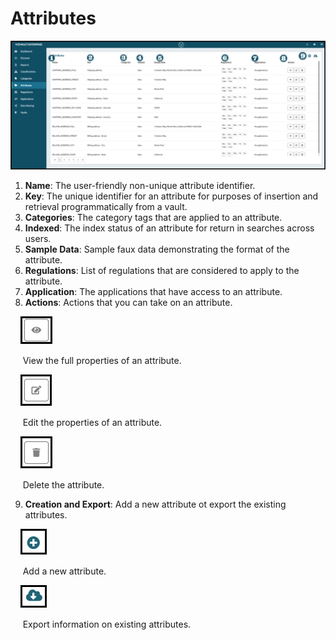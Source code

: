 # Attributes


![attributes](../assets/images/attributes.png "Attributes Annotates")

1. **Name**: The user-friendly non-unique attribute identifier.
2. **Key**: The unique identifier for an attribute for purposes of insertion and retrieval programmatically from a vault.
3. **Categories**: The category tags that are applied to an attribute.
4. **Indexed**: The index status of an attribute for return in searches across users.
5. **Sample Data**: Sample faux data demonstrating the format of the attribute.
6. **Regulations**: List of regulations that are considered to apply to the attribute.
7. **Application**: The applications that have access to an attribute.
8. **Actions**: Actions that you can take on an attribute.

&nbsp;&nbsp;&nbsp;&nbsp;![view](../assets/images/view.png "View")

&nbsp;&nbsp;&nbsp;&nbsp;&nbsp;View the full properties of an attribute.

&nbsp;&nbsp;&nbsp;&nbsp;![edit](../assets/images/edit.png "Edit")

&nbsp;&nbsp;&nbsp;&nbsp;&nbsp;Edit the properties of an attribute.

&nbsp;&nbsp;&nbsp;&nbsp;![delete](../assets/images/delete.png "Delete")

&nbsp;&nbsp;&nbsp;&nbsp;&nbsp;Delete the attribute.

9. **Creation and Export**: Add a new attribute ot export the existing attributes.

&nbsp;&nbsp;&nbsp;&nbsp;![Add](../assets/images/add.png "Add")

&nbsp;&nbsp;&nbsp;&nbsp;&nbsp;Add a new attribute.

&nbsp;&nbsp;&nbsp;&nbsp;![export](../assets/images/export.png "Export")

&nbsp;&nbsp;&nbsp;&nbsp;&nbsp;Export information on existing attributes.
